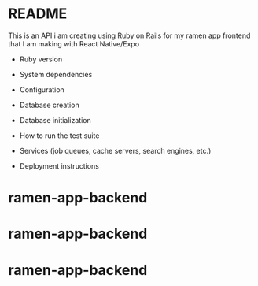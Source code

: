 # README

This is an API i am creating using Ruby on Rails for my ramen app frontend that I am making with React Native/Expo


* Ruby version

* System dependencies

* Configuration

* Database creation

* Database initialization

* How to run the test suite

* Services (job queues, cache servers, search engines, etc.)

* Deployment instructions

# ramen-app-backend
# ramen-app-backend
# ramen-app-backend
